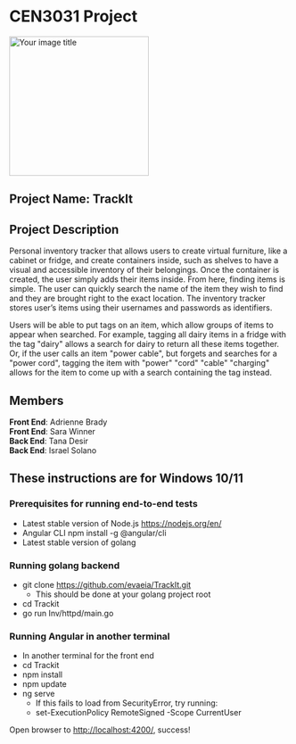 # CEN3031 Project

<img src="https://github.com/evaeia/TrackIt/blob/main/logo.png?raw=true" alt="Your image title" width="250"/>

## Project Name: TrackIt

## Project Description

Personal inventory tracker that allows users to create virtual furniture, like a cabinet or fridge, and create containers inside, such as shelves to have a visual and accessible inventory of their belongings. Once the container is created, the user simply adds their items inside. From here, finding items is simple. The user can quickly search the name of the item they wish to find and they are brought right to the exact location. The inventory tracker stores user’s items using their usernames and passwords as identifiers.

Users will be able to put tags on an item, which allow groups of items to appear when searched. For example, tagging all dairy items in a fridge with the tag "dairy" allows a search for dairy to return all these items together. Or, if the user calls an item "power cable", but forgets and searches for a "power cord", tagging the item with "power" "cord" "cable" "charging" allows for the item to come up with a search containing the tag instead.

## Members

**Front End**: Adrienne Brady  
**Front End**: Sara Winner  
**Back End**: Tana Desir  
**Back End**: Israel Solano

## These instructions are for Windows 10/11

### Prerequisites for running end-to-end tests

* Latest stable version of Node.js <https://nodejs.org/en/>
* Angular CLI npm install -g @angular/cli
* Latest stable version of golang

### Running golang backend

* git clone <https://github.com/evaeia/TrackIt.git>
  * This should be done at your golang project root
* cd Trackit
* go run Inv/httpd/main.go

### Running Angular in another terminal

* In another terminal for the front end
* cd Trackit
* npm install
* npm update
* ng serve
  * If this fails to load from SecurityError, try running:
  * set-ExecutionPolicy RemoteSigned -Scope CurrentUser

Open browser to <http://localhost:4200/>, success!
